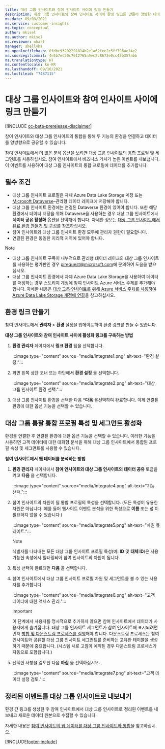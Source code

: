 ```yaml
---
title: 대상 그룹 인사이트와 참여 인사이트 사이에 링크 만들기
description: 대상 그룹 인사이트와 참여 인사이트 사이에 활성 링크를 만들어 양방향 데이터 공유를 가능하게 합니다.
ms.date: 09/08/2021
ms.service: customer-insights
ms.topic: conceptual
author: mkisel
ms.author: mkisel
ms.reviewer: mhart
manager: shellyha
ms.openlocfilehash: 0fdbc93292291814b2e1a62fee2c5ff796ae14e2
ms.sourcegitcommit: 4e5b7ec50c7612765a9ec2c8673e0cc43b357abb
ms.translationtype: HT
ms.contentlocale: ko-KR
ms.lasthandoff: 09/10/2021
ms.locfileid: "7487115"
---
```

# <a name="create-a-link-between-audience-insights-and-engagement-insights"></a>대상 그룹 인사이트와 참여 인사이트 사이에 링크 만들기

[!INCLUDE [cc-beta-prerelease-disclaimer](includes/cc-beta-prerelease-disclaimer.md)]

참여 인사이트와 대상 그룹 인사이트의 통합을 통해 두 기능의 환경을 연결하고 데이터를 양방향으로 공유할 수 있습니다.

참여 인사이트에서 더 많은 분석 옵션을 보려면 대상 그룹 인사이트의 통합 프로필 및 세그먼트를 사용하십시오. 참여 인사이트에서 비즈니스 가치가 높은 이벤트를 내보냅니다. 이 이벤트를 사용하여 대상 그룹 인사이트의 통합 프로필에 데이터를 추가합니다.

## <a name="prerequisites"></a>필수 조건

- 대상 그룹 인사이트 프로필은 자체 Azure Data Lake Storage 계정 또는 [Microsoft Dataverse](/powerapps/maker/data-platform/data-platform-intro.md)&ndash;관리형 데이터 레이크에 저장해야 합니다. 
- 대상 그룹 인사이트 환경에는 연결된 Dataverse 환경이 있어야 합니다. 또한 해당 환경에서 데이터 저장을 위해 Dataverse을 사용하는 경우 대상 그룹 인사이트에서 **데이터 공유 활성화** 옵션을 선택해야 합니다. 자세한 정보는 [대상 그룹 인사이트에서 유료 환경 만들기 및 구성](../audience-insights/get-started-paid.md)를 참조하십시오.
- 참여 인사이트와 대상 그룹 인사이트 환경 모두에 관리자 권한이 필요합니다.
- 연결된 환경은 동일한 지리적 지역에 있어야 합니다.

> [!NOTE]
> - 대상 그룹 인사이트 구독이 내부적으로 관리형 데이터 레이크의 대상 그룹 인사이트를 사용하는 평가판인 경우 [pirequest@microsoft.com](mailto:pirequest@microsoft.com)에 문의하여 도움을 받으십시오. 
> - 대상 그룹 인사이트 환경에서 자체 Azure Data Lake Storage을 사용하여 데이터를 저장하는 경우 스토리지 계정에 참여 인사이트 Azure 서비스 주체를 추가해야 합니다. 자세한 내용은 [대상 그룹 인사이트를 위해 Azure 서비스 주체를 사용하여 Azure Data Lake Storage 계정에 연결](../audience-insights/connect-service-principal.md)을 참고하십시오. 


## <a name="create-an-environment-link"></a>환경 링크 만들기

참여 인사이트에서 **관리자** > **환경** 설정을 업데이트하여 환경 링크를 만들 수 있습니다.

**대상 그룹 인사이트와 참여 인사이트 사이에 활성화 링크를 구축하는 방법**

1. **환경 관리자** 페이지에서 **링크 환경** 탭을 선택합니다.

    :::image type="content" source="media/integrate1.png" alt-text="환경 설정.":::

1. 화면 왼쪽 상단 코너 또는 하단에서 **환경 설정** 을 선택합니다.

     :::image type="content" source="media/integrate2.png" alt-text="대상 그룹 인사이트 환경 선택.":::

1. 대상 그룹 인사이트 환경을 선택한 다음 ***다음** 을 ​​선택하여 완료합니다. 이제 연결된 환경에 대한 옵션 기능을 선택할 수 있습니다.
 
## <a name="enable-audience-insights-unified-profiles-attributes-and-segments"></a>대상 그룹 통찰 통합 프로필 특성 및 세그먼트 활성화

환경을 연결한 후 연결된 환경에 대한 옵션 기능을 선택할 수 있습니다. 이러한 기능을 사용하면 고객 데이터에 대한 대화형 분석을 위해 대상 그룹 인사이트에서 통합된 프로필 속성 및 세그먼트를 사용할 수 있습니다.

**참여 인사이트에서 웹 데이터를 분석하는 방법**

1. **환경 관리자** 페이지에서 **참여 인사이트와 대상 그룹 인사이트의 데이터 공유** 토글을 켜고 **다음** 을 선택합니다.

    :::image type="content" source="media/integrate4.png" alt-text="기능 선택.":::

1. 참여 인사이트의 차원이 될 통합 프로필의 특성을 선택합니다. (모든 특성이 유용한 차원은 아닙니다. 예를 들어 웹사이트 이벤트 분석을 위한 특성으로 **이름** 또는 **성** 이 필요하지 않을 수 있습니다.)

    :::image type="content" source="media/integrate5.png" alt-text="차원 큐레이트.":::

   >[!NOTE]
   > 식별자를 나타내는 모든 대상 그룹 인사이트 프로필 특성(예: **ID** 및 **대체 ID**)은 사용 가능한 속성에서 필터링되어 참여 인사이트의 차원이 됩니다.

1. 특성 선택이 완료되면 **다음** 을 선택합니다.
1. 참여 인사이트에서 대상 그룹 인사이트 프로필 차원 및 세그먼트를 볼 수 있는 사용자를 추가합니다.

    :::image type="content" source="media/integrate6.png" alt-text="고객 데이터에 대한 액세스 관리.":::

   > [!IMPORTANT]
   > 이 단계에서 사용자를 명시적으로 추가하지 않으면 참여 인사이트에서 데이터가 사용자에게 숨겨집니다.
   > 대상 그룹 인사이트 세그먼트가 참여 인사이트에 표시되려면 먼저 [병합 및 다운스트림 프로세스를 실행](../audience-insights/merge-entities.md)해야 합니다. 다운스트림 프로세스는 참여 인사이트와 공유할 대상 그룹 인사이트 세그먼트를 준비하는 고유한 테이블을 생성하기 때문에 중요합니다. (시스템 새로 고침이 예약된 경우 다운스트림 프로세스가 자동으로 포함됩니다.)

1. 선택한 사항을 검토한 다음 **마침** 을 선택하십시오.

    :::image type="content" source="media/integrate7.png" alt-text="고객 데이터 설정 검토.":::

## <a name="export-refined-events-to-audience-insights"></a>정리된 이벤트를 대상 그룹 인사이트로 내보내기

환경 간 링크를 생성한 후 참여 인사이트에서 대상 그룹 인사이트로 정리된 이벤트를 내보내고 새로운 데이터 원본으로 수집할 수 있습니다. 

자세한 내용은 [참여 인사이트의 웹 데이터를 대상 그룹 인사이트와 통합](../audience-insights/integrate-engagement-insights.md)을 참고하십시오.

<!--
## Share engagement insights refined events with audience insights

After you create a link between environments, a new option becomes available for you to share [refined events](refined-events.md) with audience insights.

Consider the following when creating refined events for audience insights: 

- Provide a meaningful name for the refined event. It will be used as an activity name in audience insights.
- Select at least the following properties to create an activity in audience insights: 
    - Signal.Action.Name indicates the activity details.
    - Signal.User.Id maps with the customer ID.
    - Signal.View.Uri is a web address as a basis for segments or measures.
    - Signal.Export.Id is a primary key for events.
    - Signal.Timestamp determines the date and time for the activity.

To share refined events:

1. From the engagement insights menu, select **Data** and then select the **Events** tab.
2. On the **Action** menu, select **Share as activity**.

    :::image type="content" source="media/integrate8.png" alt-text="Data shared events settings.":::

3. You can view and stop actively shared events on the **Export and Sharing** tab.
4. -- per Michael K, we need a mock here (Mukesh needs to update to reflect what happens in AUI once a user shares a refined event (i.e. no longer AUI, data wrangler needs to go discover data in the storage, the shared event is available as a DS and entity, correct?)

### Attach refined events shared as activities to unified profiles in audience insights

You can bring customer web activity data from engagement insights into audience insights. In addition to transactional, demographic, or behavioral data, you can view activities on the web in unified customer profiles. You can then use these profiles to get insights such as segments, measures, and predictions for audience activation.

Follow the steps in [data unification](../audience-insights/data-unification.md) to map, match, and merge website authentication information to unified profiles in audience insights.

You can also share refined events that are now available in audience insights, identified as data sources and entities. 

Next, you can relate event data from engagement insights as unified activities in customer profiles.

### Relate refined event data as an activity of a customer profile

After unifying the data, you can configure the activity for the customer profile. For more information, go to [Customer activities](../audience-insights/activities.md).

:::image type="content" source="media/web-event-activity.png" alt-text="Activities page with expanded Edit activity pane.":::

Next, configure the new activity by using mapping elements: 

- **Primary Key**: Signal.Export.Id, a unique ID that is available for every event record in engagement insights. This property is automatically generated.

- **Timestamp**: Signal.Timestamp in the event property.

- **Event**: Signal.Name, the event name that you want to track.

- **Web address**: Signal.View.Uri that refers to the URI of the page that created the event.

- **Details**: Signal.Action.Name to represent the information to associate with the event. The selected property in this case indicates that the event is for email promotion.

- **Activity type**: In this example, we choose the existing activity type WebLog. This selection is a useful filter option to run prediction models or create segments based on this activity type.

- **Set up relationship**: This important setting ties the activity to existing customer profiles. **Signal.User.Id** is the identifier configured in the SDK to be collected. It relates to the user ID in other data sources that are configured in audience insights. 

This example configures the relationship between Signal.User.Id and RetailCustomers:CustomerRetailId, which is the primary key that was identified in the map step of the data unification process.

After processing the activities, you can review customer records and open a customer card to see activities from engagement insights in the timeline. 

> [!TIP]
> To find a customer ID that has an engagement insights activity, go to **Entities** and preview the data for the UnifiedActivity entity. **ActivityTypeDisplay = WebLog** contains the engagement insights activity configured in the preceding example. Copy the customer ID for one of those records and search<!--note from editor: Edit okay? I couldn't quite follow this.-- > for that ID on the **Customers** page.

--> 

[!INCLUDE[footer-include](../includes/footer-banner.md)]
